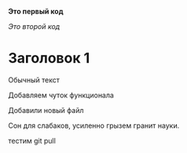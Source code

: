 **Это первый код**

*Это второй код*

# Заголовок 1

Обычный текст

Добавляем чуток функционала

Добавили новый файл

Сон для слабаков, усиленно грызем гранит науки.

тестим git pull
